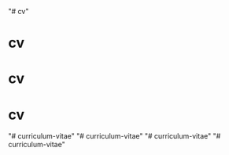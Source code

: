 "# cv" 
# cv
# cv
# cv
"# curriculum-vitae" 
"# curriculum-vitae" 
"# curriculum-vitae" 
"# curriculum-vitae" 

